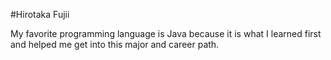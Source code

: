 #Hirotaka Fujii

My favorite programming language is Java because it is what I learned first and helped me get into this major and career path.
